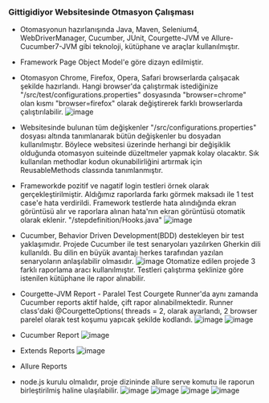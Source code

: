 <h3>Gittigidiyor Websitesinde Otmasyon Çalışması</h3>

- Otomasyonun hazırlanışında Java, Maven, Selenium4, WebDriverManager, Cucumber, JUnit, Courgette-JVM ve Allure-Cucumber7-JVM gibi teknoloji, kütüphane ve araçlar kullanılmıştır.

- Framework Page Object Model'e göre dizayn edilmiştir.

- Otomasyon Chrome, Firefox, Opera, Safari browserlarda çalışacak şekilde hazırlandı. Hangi browser'da çalıştırmak istediğinize "/src/test/configurations.properties" dosyasında "browser=chrome" olan kısmı "browser=firefox" olarak değiştirerek farklı browserlarda çalıştırılabilir. 
![image](https://user-images.githubusercontent.com/90332095/156772676-6377b309-d0d0-4290-9c53-158b9beb38d4.png)

- Websitesinde bulunan tüm değişkenler "/src/configurations.properties" dosyası altında tanımlanarak bütün değişkenler bu dosyadan kullanılmıştır. Böylece websitesi üzerinde herhangi bir değişiklik olduğunda otomasyon suiteinde düzeltmeler yapmak kolay olacaktır. Sık kullanılan methodlar kodun okunabilirliğini artırmak için ReusableMethods classında tanımlanmıştır.

- Frameworkde pozitif ve nagatif login testleri örnek olarak gerçekleştirilmiştir. Aldığımız raporlarda farkı görmek maksadı ile 1 test case'e hata verdirildi. Framework testlerde hata alındığında ekran görüntüsü alır ve raporlara alınan hata'nın ekran görüntüsü otomatik olarak eklenir. "/stepdefinition/Hooks.java"
![image](https://user-images.githubusercontent.com/90332095/156773726-0626ebb2-7ddc-4272-8044-e7fa4d68baa0.png)


- Cucumber, Behavior Driven Development(BDD) destekleyen bir test yaklaşımıdır. Projede Cucumber ile test senaryoları yazılırken Gherkin dili kullanıldı. Bu dilin en büyük avantajı herkes tarafından yazılan senaryoların anlaşılabilir olmasıdır.
![image](https://user-images.githubusercontent.com/90332095/156788117-d3f6f388-4b0e-4811-b8e6-9eb3e51c121c.png)
Otomatize edilen projede 3 farklı raporlama aracı kullanılmıştır. Testleri çalıştırma şeklinize göre istenilen kütüphane ile rapor alınabilir.

- Courgette-JVM Report - Paralel Test
Courgete Runner'da aynı zamanda Cucumber reports aktif halde, çift rapor alınabilmektedir.
Runner class'daki 
@CourgetteOptions(
        threads = 2, olarak ayarlandı, 2 browser parelel olarak test koşumu yapıcak şekilde kodlandı.
![image](https://user-images.githubusercontent.com/90332095/156782990-2727daea-6944-4dfc-b506-8e0e26b0656c.png)
![image](https://user-images.githubusercontent.com/90332095/156783255-e7a1fe83-8beb-4446-8e65-c9398408a4e8.png)

- Cucumber Report
![image](https://user-images.githubusercontent.com/90332095/156784509-504e3083-83fc-4d84-bb24-10caad4a171d.png)

- Extends Reports
![image](https://user-images.githubusercontent.com/90332095/156784811-096c3f4f-9fc0-4e04-a232-0f203dea19eb.png)

- Allure Reports
- node.js kurulu olmalıdır, proje dizininde allure serve komutu ile raporun birleştirilmiş haline ulaşılabilir.
![image](https://user-images.githubusercontent.com/90332095/156786790-a9eb022d-083b-4830-865e-99f3e2df95c5.png)
![image](https://user-images.githubusercontent.com/90332095/156786970-baaa1d7f-b290-4260-a1ca-0bbca52b0f2d.png)
![image](https://user-images.githubusercontent.com/90332095/156787102-402fee93-7326-4f53-84bd-2295cac74551.png)
![image](https://user-images.githubusercontent.com/90332095/156787201-4308198b-c9e8-4b95-bc06-ef32c9afe8a6.png)









